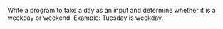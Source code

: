 Write a program to take a day as an input and determine whether it is a weekday or weekend. Example: Tuesday is weekday.